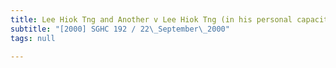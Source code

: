 ```yaml
---
title: Lee Hiok Tng and Another v Lee Hiok Tng (in his personal capacity) and Others
subtitle: "[2000] SGHC 192 / 22\_September\_2000"
tags: null

---
```


